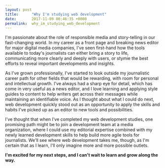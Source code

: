 ```yaml
---
layout: post
title:      "Why I'm studying web development"
date:       2017-11-09 00:46:35 +0000
permalink:  why_im_studying_web_development
---
```


I'm passionate about the role of responsible media and story-telling in our fast-changing world. In my career as a front page and breaking news editor for major digital media companies, I've seen first-hand how the tools available to today's journalists can either bring a story to life, communicating more clearly and deeply with users, or stymie the best efforts to reveal important developments and insights.

As I've grown professionally, I've started to look outside my journalistic career path for other fields that would be rewarding, with room for personal and intellectual growth. I've always had a sharp eye for detail, which has come in very useful as a news editor, and I love learning and applying style guides to content to help writers get across their messages while maintaining an identifiable voice. As I thought about what I could do next, web development quickly stood out as an opportunity to apply the skills and habits I've picked up as an editor to new tools and possibilities.

I've thought that when I've completed my web development studies, one promising path might be to join a development team at a media organization, where I could use my editorial expertise combined with my newly learned development skills to help build more agile tools for journalists. We'll see where web development takes me, though, as I'm certain that as I learn, I'll only imagine more and more possible outlets.

**I'm excited for my next steps, and I can't wait to learn and grow along the way.**
